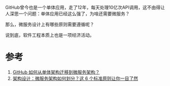 GitHub曾今也是一个单体应用，走了12年，每天处理10亿次API调用，这不由得让人深思一个问题：单体应用已经这么强了，为啥还需要微服务？

那么，微服务设计上有哪些原则需要遵循呢？

说到底，软件工程本质上也是一项经济活动。

# 参考
1. [GitHub 如何从单体架构迁移到微服务架构？](https://www.infoq.cn/article/zYGF4FpIVVt5U2omioUu)
2. [架构设计：微服务架构如何划分？这 6 个标准原则让你一目了然](https://xie.infoq.cn/article/8b8cbe87fae37bc7b5f151812)


